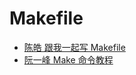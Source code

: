 # Makefile
* [陈皓 跟我一起写 Makefile](http://wiki.ubuntu.org.cn/%E8%B7%9F%E6%88%91%E4%B8%80%E8%B5%B7%E5%86%99Makefile)
* [阮一峰 Make 命令教程](http://www.ruanyifeng.com/blog/2015/02/make.html)
